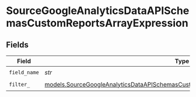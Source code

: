 # SourceGoogleAnalyticsDataAPISchemasCustomReportsArrayExpression


## Fields

| Field                                                                                                                                                                                              | Type                                                                                                                                                                                               | Required                                                                                                                                                                                           | Description                                                                                                                                                                                        |
| -------------------------------------------------------------------------------------------------------------------------------------------------------------------------------------------------- | -------------------------------------------------------------------------------------------------------------------------------------------------------------------------------------------------- | -------------------------------------------------------------------------------------------------------------------------------------------------------------------------------------------------- | -------------------------------------------------------------------------------------------------------------------------------------------------------------------------------------------------- |
| `field_name`                                                                                                                                                                                       | *str*                                                                                                                                                                                              | :heavy_check_mark:                                                                                                                                                                                 | N/A                                                                                                                                                                                                |
| `filter_`                                                                                                                                                                                          | [models.SourceGoogleAnalyticsDataAPISchemasCustomReportsArrayMetricFilterMetricsFilter1Filter](../models/sourcegoogleanalyticsdataapischemascustomreportsarraymetricfiltermetricsfilter1filter.md) | :heavy_check_mark:                                                                                                                                                                                 | N/A                                                                                                                                                                                                |